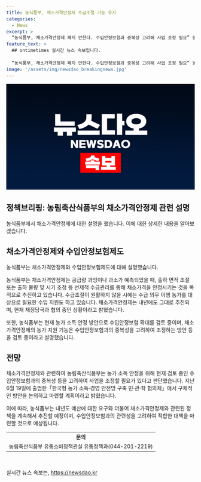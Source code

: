 ```yaml
---
title: 농식품부, 채소가격안정제 수급조절 기능 유지
categories:
  - News
excerpt: >
  “농식품부, 채소가격안정제 폐지 안한다. 수입안정보험과 중복성 고려해 사업 조정 필요” 농식품부가 채소가격안정제에 대한 폐지 계획을 부인하고, 내년 예산도 이미 요구한 상황이라고 설명했습니다. 현재는 채소가격안정제의 농가 지원 기능을 수입안정보험과의 중복성을 고려하여 조정하는 방안을 검토 중이며, 구체적인 방안은 협의체를 통해 논의될 예정입니다.
feature_text: >
  ## ontimetimes 실시간 뉴스 속보입니다.

  “농식품부, 채소가격안정제 폐지 안한다. 수입안정보험과 중복성 고려해 사업 조정 필요” 농식품부가 채소가격안정제에 대한 폐지 계획을 부인하고, 내년 예산도 이미 요구한 상황이라고 설명했습니다. 현재는 채소가격안정제의 농가 지원 기능을 수입안정보험과의 중복성을 고려하여 조정하는 방안을 검토 중이며, 구체적인 방안은 협의체를 통해 논의될 예정입니다.
image: '/assets/img/newsdao_breakingnews.jpg'
---
```


<p><img src="/assets/img/newsdao_breakingnews.jpg" alt="ontimetimes 속보" /></p>

<h2 data-ke-size="size26">정책브리핑: 농림축산식품부의 채소가격안정제 관련 설명</h2>

<p>농식품부에서 채소가격안정제에 대한 설명을 했습니다. 이에 대한 상세한 내용을 알아보겠습니다.</p>

<h2 data-ke-size="size24">채소가격안정제와 수입안정보험제도</h2>

<p>농식품부는 채소가격안정제와 수입안정보험제도에 대해 설명했습니다.</p>

<p data-ke-size="size16">농식품부는 채소가격안정제는 공급량 과잉이나 과소가 예측되었을 때, 출하 면적 조절 또는 출하 물량 및 시기 조정 등 선제적 수급관리를 통해 채소가격을 안정시키는 것을 목적으로 추진하고 있습니다. 수급조절이 원활하지 않을 시에는 수급 의무 이행 농가를 대상으로 필요한 수입 지원도 하고 있습니다. 채소가격안정제는 내년에도 그대로 추진되며, 현재 재정당국과 협의 중인 상황이라고 밝혔습니다.</p>

<p data-ke-size="size16">또한, 농식품부는 현재 농가 소득 안정 방안으로 수입안정보험 확대를 검토 중이며, 채소가격안정제의 농가 지원 기능은 수입안정보험과의 중복성을 고려하여 조정하는 방안 등을 검토 중이라고 설명했습니다.</p>

<h2 data-ke-size="size24">전망</h2>

<p>채소가격안정제와 관련하여 농림축산식품부는 농가 소득 안정을 위해 현재 검토 중인 수입안정보험과의 중복성 등을 고려하여 사업을 조정할 필요가 있다고 판단했습니다. 지난 6월 19일에 출범한「한국형 농가 소득·경영 안전망 구축 민·관·학 협의체」에서 구체적인 방안을 논의하고 마련할 계획이라고 밝혔습니다.</p>

<p>이에 따라, 농식품부는 내년도 예산에 대한 요구와 더불어 채소가격안정제와 관련된 정책을 계속해서 추진할 예정이며, 수입안정보험과의 관련성을 고려하여 적합한 대책을 마련할 것으로 예상됩니다. </p>

<table>
  <tr>
    <td style="text-align: center; height: 17px;"><b>문의</b></td>
  </tr>
  <tr>
    <td style="text-align: center; height: 17px;">농림축산식품부 유통소비정책관실 유통정책과(044-201-2219)</td>
  </tr>
</table>

<p data-ke-size="size16">&nbsp;</p>
실시간 뉴스 속보는, <a href="https://newsdao.kr" rel="dofollow">https://newsdao.kr</a>


